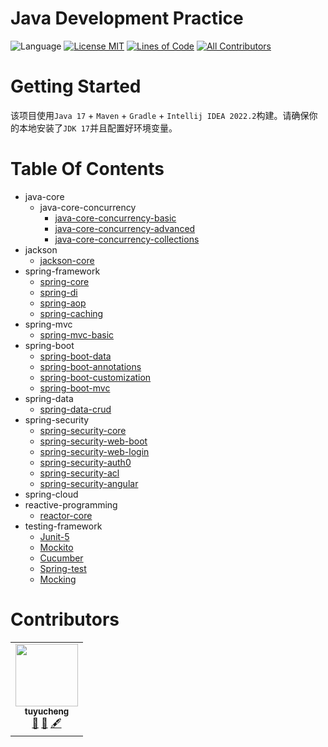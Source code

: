 <!-- the line below needs to be an empty line C: (its because kramdown isnt
     that smart and dearly wants an empty line before a heading to be able to
     display it as such, e.g. website) -->

# Java Development Practice

![Language](https://img.shields.io/badge/language-java-brightgreen)
[![License MIT](https://img.shields.io/badge/license-MIT-blue.svg)](https://raw.githubusercontent.com/tu-yucheng/java-development-practice/master/LICENSE.md)
[![Lines of Code](https://sonarcloud.io/api/project_badges/measure?project=tu-yucheng_java-development-guide&metric=ncloc)](https://sonarcloud.io/project/overview?id=tu-yucheng_java-development-guide)
[![All Contributors](https://img.shields.io/badge/all_contributors-1-orange.svg?style=flat-square)](#contributors)

# Getting Started

该项目使用`Java 17` + `Maven` + `Gradle` + `Intellij IDEA 2022.2`构建。请确保你的本地安装了`JDK 17`并且配置好环境变量。

# Table Of Contents

* java-core
    - java-core-concurrency
        + [java-core-concurrency-basic](java-core/java-concurrency-simple/README.md)
        + [java-core-concurrency-advanced](java-core/java-concurrency-advanced-1/README.md)
        + [java-core-concurrency-collections](java-core/java-concurrency-collections-1/README.md)
* jackson
    - [jackson-core](jackson-modules/jackson-core/README.md)
* spring-framework
    - [spring-core](spring-framework/spring-core-1/README.md)
    - [spring-di](spring-framework/spring-di-1/README.md)
    - [spring-aop](spring-framework/spring-aop-1/README.md)
    - [spring-caching](spring-framework/spring-caching-1/README.md)
* spring-mvc
    - [spring-mvc-basic](spring-web-modules/spring-mvc-basics-1/README.md)
* spring-boot
    - [spring-boot-data](spring-boot-modules/spring-boot-data-1/README.md)
    - [spring-boot-annotations](spring-boot-modules/spring-boot-annotations-1/README.md)
    - [spring-boot-customization](spring-boot-modules/spring-boot-basic-customization-1/README.md)
    - [spring-boot-mvc](spring-boot-modules/spring-boot-mvc-1/README.md)
* spring-data
    - [spring-data-crud](spring-data-modules/spring-data-jpa-crud-1/README.md)
* spring-security
    + [spring-security-core](spring-security-modules/spring-security-core-1/README.md)
    + [spring-security-web-boot](spring-security-modules/spring-security-web-boot-1/README.md)
    + [spring-security-web-login](spring-security-modules/spring-security-web-login-1/README.md)
    + [spring-security-auth0](spring-security-modules/spring-security-auth0/README.md)
    + [spring-security-acl](spring-security-modules/spring-security-acl/README.md)
    + [spring-security-angular](spring-security-modules/spring-security-web-angular/README.md)
* spring-cloud
* reactive-programming
    + [reactor-core](reactive-stack/reactor-core/README.md)
* testing-framework
    + [Junit-5](software-test/junit-5/README.md)
    + [Mockito](software-test/mockito/README.md)
    + [Cucumber](software-test/cucumber-1/README.md)
    + [Spring-test](software-test/spring-1/README.md)
    + [Mocking](software-test/easymock/README.md)

# Contributors

<!-- ALL-CONTRIBUTORS-LIST:START - Do not remove or modify this section -->
<!-- prettier-ignore-start -->
<!-- markdownlint-disable -->
<table>
  <tr>
    <td align="center"><a href="https://github.com/tu-yucheng"><img src="https://avatars.githubusercontent.com/u/88582540?v=4s=100" width="100px;" alt=""/><br /><sub><b>tuyucheng</b></sub></a><br /><a href="#projectManagement-tuyucheng" title="Project Management">📆</a> <a href="#maintenance-tuyucheng" title="Maintenance">🚧</a> <a href="#content-tuyucheng" title="Content">🖋</a></td>
  </tr>
</table>